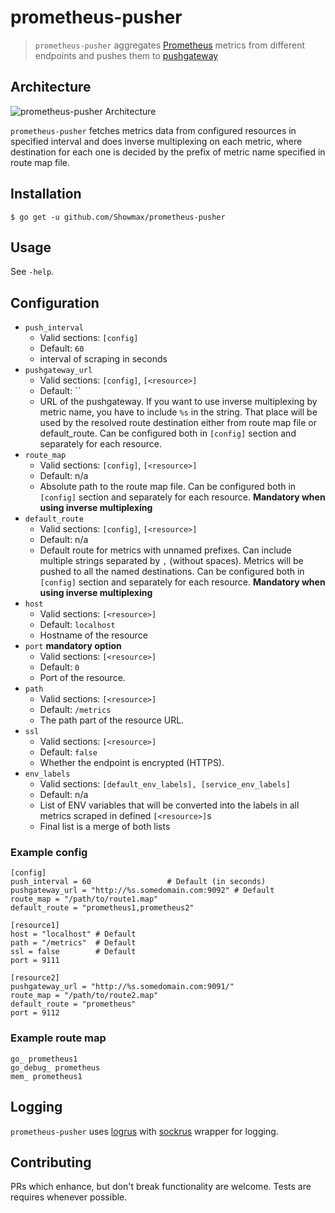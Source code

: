 # prometheus-pusher
> `prometheus-pusher` aggregates [Prometheus](https://prometheus.io/) metrics from different endpoints and pushes them to [pushgateway](https://github.com/prometheus/pushgateway)

## Architecture
![prometheus-pusher Architecture](https://github.com/Showmax/prometheus-pusher/blob/master/pusher.png?raw=true)

`prometheus-pusher` fetches metrics data from configured resources in specified interval and does inverse multiplexing on each metric, where destination for each one is decided by the prefix of metric name specified in route map file.

## Installation
```
$ go get -u github.com/Showmax/prometheus-pusher
```

## Usage
See `-help`.

## Configuration

- `push_interval`
  - Valid sections: `[config]`
  - Default: `60`
  - interval of scraping in seconds
- `pushgateway_url`
  - Valid sections: `[config]`, `[<resource>]`
  - Default: ``
  - URL of the pushgateway. If you want to use inverse multiplexing by metric name, you have to include `%s` in the string. That place will be used by the resolved route destination either from route map file or default_route. Can be configured both in `[config]` section and separately for each resource.
- `route_map`
  - Valid sections: `[config]`, `[<resource>]`
  - Default: n/a
  - Absolute path to the route map file. Can be configured both in `[config]` section and separately for each resource. **Mandatory when using inverse multiplexing**
- `default_route`
  - Valid sections: `[config]`, `[<resource>]`
  - Default: n/a
  - Default route for metrics with unnamed prefixes. Can include multiple strings separated by `,` (without spaces). Metrics will be pushed to all the named destinations. Can be configured both in `[config]` section and separately for each resource. **Mandatory when using inverse multiplexing**
- `host`
  - Valid sections: `[<resource>]`
  - Default: `localhost`
  - Hostname of the resource
- `port` **mandatory option**
  - Valid sections: `[<resource>]`
  - Default: `0`
  - Port of the resource.
- `path`
  - Valid sections: `[<resource>]`
  - Default: `/metrics`
  - The path part of the resource URL.
- `ssl`
  - Valid sections: `[<resource>]`
  - Default: `false`
  - Whether the endpoint is encrypted (HTTPS).
- `env_labels`
  - Valid sections: `[default_env_labels], [service_env_labels]`
  - Default: n/a
  - List of ENV variables that will be converted into the labels in all metrics scraped in defined `[<resource>]`s
  - Final list is a merge of both lists


### Example config

```
[config]
push_interval = 60                 # Default (in seconds)
pushgateway_url = "http://%s.somedomain.com:9092" # Default
route_map = "/path/to/route1.map"
default_route = "prometheus1,prometheus2"

[resource1]
host = "localhost" # Default
path = "/metrics"  # Default
ssl = false        # Default
port = 9111

[resource2]
pushgateway_url = "http://%s.somedomain.com:9091/"
route_map = "/path/to/route2.map"
default_route = "prometheus"
port = 9112
```

### Example route map
```
go_ prometheus1
go_debug_ prometheus
mem_ prometheus1
```


## Logging
`prometheus-pusher` uses [logrus](https://github.com/sirupsen/logrus/) with [sockrus](https://github.com/Showmax/sockrus) wrapper for logging.

## Contributing
PRs which enhance, but don't break functionality are welcome. Tests are requires whenever possible.
